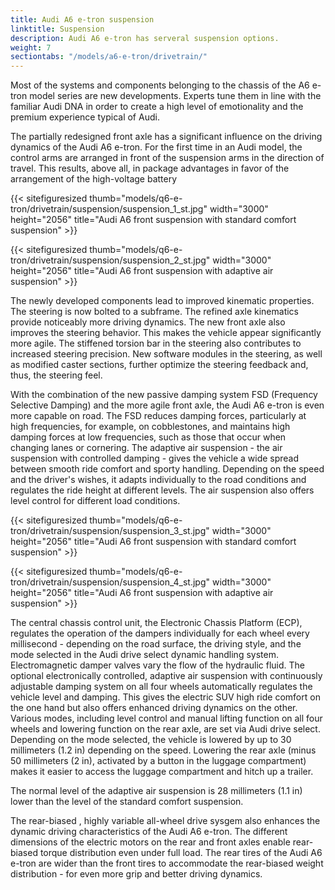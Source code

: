 ```yaml
---
title: Audi A6 e-tron suspension
linktitle: Suspension 
description: Audi A6 e-tron has serveral suspension options.
weight: 7
sectiontabs: "/models/a6-e-tron/drivetrain/"
---
```

<!-- markdownlint-disable MD033 -->


Most of the systems and components belonging to the chassis of the A6 e-tron model series are new developments. Experts tune them in line with the familiar Audi DNA in order to create a high level of emotionality and the premium experience typical of Audi.

The partially redesigned front axle has a significant influence on the driving dynamics of the Audi A6 e-tron. For the first time in an Audi model, the control arms are arranged in front of the suspension arms in the direction of travel. This results, above all, in package advantages in favor of the arrangement of the high-voltage battery

{{< sitefiguresized thumb="models/q6-e-tron/drivetrain/suspension/suspension_1_st.jpg" width="3000" height="2056" title="Audi A6 front suspension with standard comfort suspension" >}}

{{< sitefiguresized thumb="models/q6-e-tron/drivetrain/suspension/suspension_2_st.jpg" width="3000" height="2056" title="Audi A6 front suspension with adaptive air suspension" >}}

The newly developed components lead to improved kinematic properties. The steering is now bolted to a subframe. The refined axle kinematics provide noticeably more driving dynamics. The new front axle also improves the steering behavior. This makes the vehicle appear significantly more agile. The stiffened torsion bar in the steering also contributes to increased steering precision. New software modules in the steering, as well as modified caster sections, further optimize the steering feedback and, thus, the steering feel.

With the combination of the new passive damping system FSD (Frequency Selective Damping) and the more agile front axle, the Audi A6 e-tron is even more capable on road. The FSD reduces damping forces, particularly at high frequencies, for example, on cobblestones, and maintains high damping forces at low frequencies, such as those that occur when changing lanes or cornering. The adaptive air suspension - the air suspension with controlled damping - gives the vehicle a wide spread between smooth ride comfort and sporty handling. Depending on the speed and the driver's wishes, it adapts individually to the road conditions and regulates the ride height at different levels. The air suspension also offers level control for different load conditions.

{{< sitefiguresized thumb="models/q6-e-tron/drivetrain/suspension/suspension_3_st.jpg" width="3000" height="2056" title="Audi A6 front suspension with standard comfort suspension" >}}

{{< sitefiguresized thumb="models/q6-e-tron/drivetrain/suspension/suspension_4_st.jpg" width="3000" height="2056" title="Audi A6 front suspension with adaptive air suspension" >}}

The central chassis control unit, the Electronic Chassis Platform (ECP), regulates the operation of the dampers individually for each wheel every millisecond - depending on the road surface, the driving style, and the mode selected in the Audi drive select dynamic handling system. Electromagnetic damper valves vary the flow of the hydraulic fluid. The optional electronically controlled, adaptive air suspension with continuously adjustable damping system on all four wheels automatically regulates the vehicle level and damping. This gives the electric SUV high ride comfort on the one hand but also offers enhanced driving dynamics on the other. Various modes, including level control and manual lifting function on all four wheels and lowering function on the rear axle, are set via Audi drive select. Depending on the mode selected, the vehicle is lowered by up to 30 millimeters (1.2 in) depending on the speed. Lowering the rear axle (minus 50 millimeters (2 in), activated by a button in the luggage compartment) makes it easier to access the luggage compartment and hitch up a trailer.

The normal level of the adaptive air suspension is 28 millimeters (1.1 in) lower than the level of the standard comfort suspension.

The rear-biased , highly variable all-wheel drive sysgem also enhances the dynamic driving characteristics of the Audi A6 e-tron. The different dimensions of the electric motors on the rear and front axles enable rear-biased torque distribution even under full load. The rear tires of the Audi A6 e-tron are wider than the front tires to accommodate the rear-biased weight distribution - for even more grip and better driving dynamics.